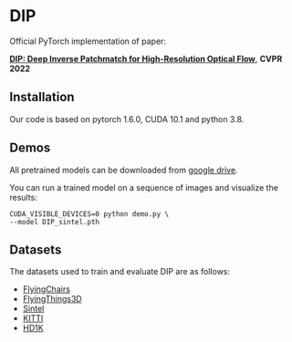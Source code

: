# DIP

Official PyTorch implementation of paper:

[**DIP: Deep Inverse Patchmatch for High-Resolution Optical Flow**](https://openaccess.thecvf.com/content/CVPR2022/papers/Zheng_DIP_Deep_Inverse_Patchmatch_for_High-Resolution_Optical_Flow_CVPR_2022_paper.pdf), **CVPR 2022**


## Installation

Our code is based on pytorch 1.6.0, CUDA 10.1 and python 3.8.


## Demos

All pretrained models can be downloaded from [google drive](https://drive.google.com/drive/folders/1EVrsgk4i6Q_8pxgI2oqgtr8Fe_JWLyQn?usp=sharing).



You can run a trained model on a sequence of images and visualize the results:

```
CUDA_VISIBLE_DEVICES=0 python demo.py \
--model DIP_sintel.pth
```

## Datasets

The datasets used to train and evaluate DIP are as follows:

* [FlyingChairs](https://lmb.informatik.uni-freiburg.de/resources/datasets/FlyingChairs.en.html#flyingchairs)
* [FlyingThings3D](https://lmb.informatik.uni-freiburg.de/resources/datasets/SceneFlowDatasets.en.html)
* [Sintel](http://sintel.is.tue.mpg.de/)
* [KITTI](http://www.cvlibs.net/datasets/kitti/eval_scene_flow.php?benchmark=flow)
* [HD1K](http://hci-benchmark.iwr.uni-heidelberg.de/) 

